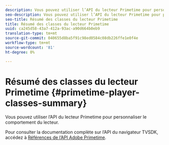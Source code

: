 ```yaml
---
description: Vous pouvez utiliser l’API du lecteur Primetime pour personnaliser le comportement du lecteur.
seo-description: Vous pouvez utiliser l’API du lecteur Primetime pour personnaliser le comportement du lecteur.
seo-title: Résumé des classes du lecteur Primetime
title: Résumé des classes du lecteur Primetime
uuid: ca245d58-43a7-412a-93ac-a90d664b0eb9
translation-type: tm+mt
source-git-commit: 040655d8ba5f91c98ed0584c08db226ffe1e0f4e
workflow-type: tm+mt
source-wordcount: '81'
ht-degree: 0%

---
```



# Résumé des classes du lecteur Primetime {#primetime-player-classes-summary}

Vous pouvez utiliser l’API du lecteur Primetime pour personnaliser le comportement du lecteur.

Pour consulter la documentation complète sur l’API du navigateur TVSDK, accédez à [Références de l’API Adobe Primetime](https://help.adobe.com/en_US/primetime/api/index.html#api-Adobe_Primetime_API_References).
